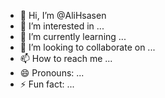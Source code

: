- 👋 Hi, I’m @AliHsasen
- 👀 I’m interested in ...
- 🌱 I’m currently learning ...
- 💞️ I’m looking to collaborate on ...
- 📫 How to reach me ...
- 😄 Pronouns: ...
- ⚡ Fun fact: ...

<!---
AliHsasen/AliHsasen is a ✨ special ✨ repository because its `README.md` (this file) appears on your GitHub profile.
You can click the Preview link to take a look at your changes.
--->
